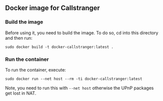 ## Docker image for Callstranger

### Build the image
Before using it, you need to build the image.
To do so, cd into this directory and then run:
```
sudo docker build -t docker-callstranger:latest .
```

### Run the container
To run the container, execute:
```
sudo docker run --net host --rm -ti docker-callstranger:latest
```
Note, you need to run this with `--net host` otherwise the UPnP packages get lost in NAT. 
